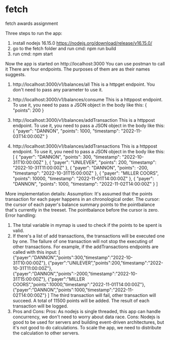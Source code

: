 # fetch
fetch awards assignment

Three steps to run the app:
1. install nodejs 16.15.0 https://nodejs.org/download/release/v16.15.0/
2. go to the fetch folder and run cmd: npm run build
3. run cmd: npm start

Now the app is started on http://localhost:3000
You can use postman to call it
There are four endpoints. The purposes of them are as their names suggests.

1. http://localhost:3000/v1/balances/all 
   This is a httpget endpoint. You don't need to pass any parameter to use it.
   
2. http://localhost:3000/v1/balances/consume 
   This is a httppost endpoint. To use it, you need to pass a JSON object in the body like this: { "points": 200 }
   
3. http://localhost:3000/v1/balances/addTransaction
   This is a httppost endpoint. To use it, you need to pass a JSON object in the body like this: 
   {
       "payer": "DANNON",
       "points": 1000,
       "timestamp": "2022-11-03T14:00:00Z"
   }
  
4. http://localhost:3000/v1/balances/addTransactions
   This is a httppost endpoint. To use it, you need to pass a JSON object in the body like this: 
   [
       {
           "payer": "DANNON",
           "points": 300,
           "timestamp": "2022-10-31T10:00:00Z"
       },
       {
           "payer": "UNILEVER",
           "points": 200,
           "timestamp": "2022-10-31T11:00:00Z"
       },
       {
           "payer": "DANNON",
           "points": -200,
           "timestamp": "2022-10-31T15:00:00Z"
       },
       {
           "payer": "MILLER COORS",
           "points": 10000,
           "timestamp": "2022-11-01T14:00:00Z"
       },
       {
           "payer": "DANNON",
           "points": 1000,
           "timestamp": "2022-11-02T14:00:00Z"
       }
   ]


More implementation details:
Assumption: It's assumed that the points transaction for each payer happens in an chronological order. 
The cursor: the cursor of each payer's balance summary points to the pointbalance that's currently in the treeset. The pointbalance before the cursor is zero.
Error handling: 
1. The total variable in mymap is used to check if the points to be spent is valid.
2. If there's a list of add transactions, the transactions will be executed one by one. The failure of one transaction will not stop the executing of other transactions. 
For example, if the addTransactions endpoints are called with this input:
[
    {"payer":"DANNON","points":300,"timestamp":"2022-10-31T10:00:00Z"},
    {"payer":"UNILEVER","points":200,"timestamp":"2022-10-31T11:00:00Z"},
    {"payer":"DANNON","points":-2000,"timestamp":"2022-10-31T15:00:00Z"},
    {"payer":"MILLER COORS","points":10000,"timestamp":"2022-11-01T14:00:00Z"},
    {"payer":"DANNON","points":1000,"timestamp":"2022-11-02T14:00:00Z"}
]
The third transaction will fail, other transaction will succeed. A total of 11500 points will be added. The result of each transaction will be logged.
3. Pros and Cons:
Pros: As nodejs is single threaded, this app can handle concurrency, we don't need to worry about data race.
Cons: Nodejs is good to be used for servers and building event-driven architectures, but it's not good to do calculations. To scale the app, we need to distribute the calculation to other servers.

